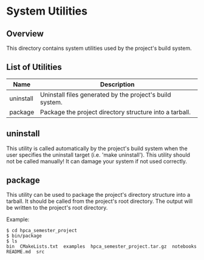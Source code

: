 # System Utilities

## Overview

This directory contains system utilities used by the project's build system.

## List of Utilities

Name         | Description
------------ | --------------------------------------------------------
uninstall    | Uninstall files generated by the project's build system.
package      | Package the project directory structure into a tarball.

## uninstall

This utility is called automatically by the project's build system when the user
specifies the uninstall target (i.e. 'make uninstall'). This utility should not
be called manually! It can damage your system if not used correctly.

## package

This utility can be used to package the project's directory structure into a tarball. It should be called from the project's root directory. The output will be written to the project's root directory.

Example:
```
$ cd hpca_semester_project
$ bin/package
$ ls
bin  CMakeLists.txt  examples  hpca_semester_project.tar.gz  notebooks  README.md  src
```

